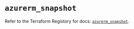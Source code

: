# `azurerm_snapshot`

Refer to the Terraform Registory for docs: [`azurerm_snapshot`](https://registry.terraform.io/providers/hashicorp/azurerm/3.66.0/docs/resources/snapshot).

